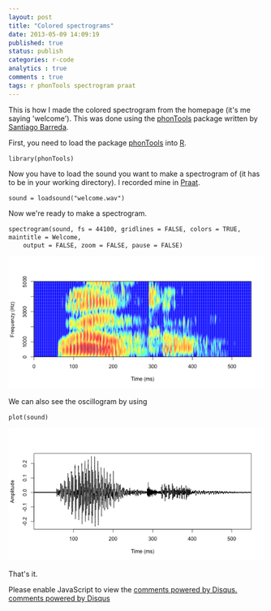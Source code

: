 ```yaml
---
layout: post
title: "Colored spectrograms"
date: 2013-05-09 14:09:19
published: true
status: publish
categories: r-code
analytics : true
comments : true
tags: r phonTools spectrogram praat
---
```


 
This is how I made the colored spectrogram from the homepage (it's me saying 'welcome'). This was done using the [phonTools][phonTools] package written by [Santiago Barreda][Santiago Barreda]. 
 

 
First, you need to load the package [phonTools][phonTools] into [R][R].
 


    library(phonTools)

 
Now you have to load the sound you want to make a spectrogram of (it has to be in your working directory). I recorded mine in [Praat][Praat].
 

    sound = loadsound("welcome.wav")

 
Now we're ready to make a spectrogram.
 

    spectrogram(sound, fs = 44100, gridlines = FALSE, colors = TRUE, maintitle = Welcome, 
        output = FALSE, zoom = FALSE, pause = FALSE)

![plot of chunk unnamed-chunk-3](/assets/images/figure/unnamed-chunk-3.png) 

 
We can also see the oscillogram by using
 

    plot(sound)

![plot of chunk unnamed-chunk-4](/assets/images/figure/unnamed-chunk-4.png) 

 
 
 
That's it.


[phonTools]: http://cran.r-project.org/web/packages/phonTools/index.html
[Santiago Barreda]: http://www.santiagobarreda.com/rscripts.html
[Praat]: http://www.fon.hum.uva.nl/praat/
[R]: http://www.r-project.org


<div id="disqus_thread"></div>
<script type="text/javascript">
/* * * CONFIGURATION VARIABLES: EDIT BEFORE PASTING INTO YOUR WEBPAGE * * */
var disqus_shortname = 'jvcasillas'; // required: replace example with your forum shortname

/* * * DON'T EDIT BELOW THIS LINE * * */
(function() {
var dsq = document.createElement('script'); dsq.type = 'text/javascript'; dsq.async = true;
dsq.src = '//' + disqus_shortname + '.disqus.com/embed.js';
(document.getElementsByTagName('head')[0] || document.getElementsByTagName('body')[0]).appendChild(dsq);
})();
</script>
<noscript>Please enable JavaScript to view the <a href="http://disqus.com/?ref_noscript">comments powered by Disqus.</a></noscript>
<a href="http://disqus.com" class="dsq-brlink">comments powered by <span class="logo-disqus">Disqus</span></a>